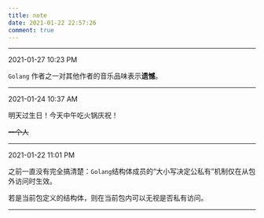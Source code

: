```yaml
---
title: note
date: 2021-01-22 22:57:26
comment: true
---
```


---

2021-01-27 10:23 PM

`Golang` 作者之一对其他作者的音乐品味表示**遗憾**。

---

2021-01-24 10:37 AM

明天过生日！今天中午吃火锅庆祝！

~~一个人~~

---

2021-01-22 11:01 PM

之前一直没有完全搞清楚：`Golang`结构体成员的“大小写决定公私有”机制仅在从包外访问时生效。

若是当前包定义的结构体，则在当前包内可以无视是否私有访问。

---
